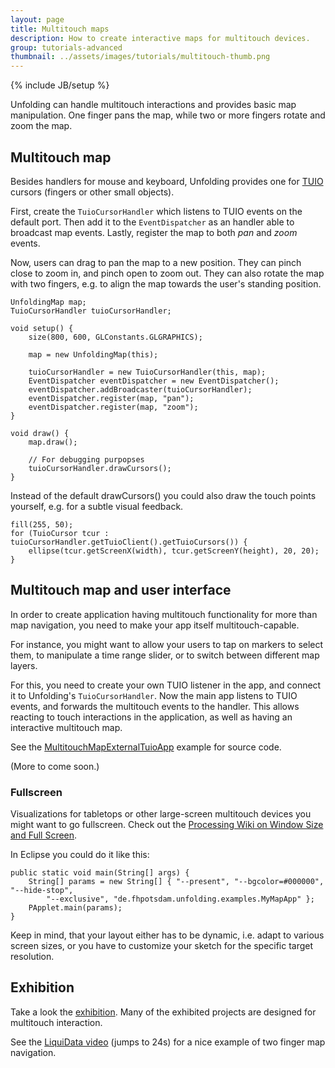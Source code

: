 ```yaml
---
layout: page
title: Multitouch maps
description: How to create interactive maps for multitouch devices.
group: tutorials-advanced
thumbnail: ../assets/images/tutorials/multitouch-thumb.png
---
```

{% include JB/setup %}


Unfolding can handle multitouch interactions and provides basic map manipulation. 
One finger pans the map, while two or more fingers rotate and zoom the map.

## Multitouch map

Besides handlers for mouse and keyboard, Unfolding provides one for [TUIO](http://www.tuio.org) cursors (fingers or other small objects).

First, create the `TuioCursorHandler` which listens to TUIO events on the default port. Then add it to the `EventDispatcher` as an handler able to broadcast map events. Lastly, register the map to both _pan_ and _zoom_ events. 

Now, users can drag to pan the map to a new position. They can pinch close to zoom in, and pinch open to zoom out. They can also rotate the map with two fingers, e.g. to align the map towards the user's standing position.

	UnfoldingMap map;
	TuioCursorHandler tuioCursorHandler;

	void setup() {
		size(800, 600, GLConstants.GLGRAPHICS);

		map = new UnfoldingMap(this);

		tuioCursorHandler = new TuioCursorHandler(this, map);
		EventDispatcher eventDispatcher = new EventDispatcher();
		eventDispatcher.addBroadcaster(tuioCursorHandler);
		eventDispatcher.register(map, "pan");
		eventDispatcher.register(map, "zoom");
	}

	void draw() {
		map.draw();
		
		// For debugging purpopses
		tuioCursorHandler.drawCursors();
	}

Instead of the default drawCursors() you could also draw the touch points yourself, e.g. for a subtle visual feedback.

	fill(255, 50);
	for (TuioCursor tcur : tuioCursorHandler.getTuioClient().getTuioCursors()) {
		ellipse(tcur.getScreenX(width), tcur.getScreenY(height), 20, 20);
	}


## Multitouch map and user interface

In order to create application having multitouch functionality for more than map navigation, you need to make your app itself multitouch-capable. 

For instance, you might want to allow your users to tap on markers to select them, to manipulate a time range slider, or to switch between different map layers.

For this, you need to create your own TUIO listener in the app, and connect it to Unfolding's `TuioCursorHandler`.
Now the main app listens to TUIO events, and forwards the multitouch events to the handler. This allows reacting to touch interactions in the application, as well as having an interactive multitouch map. 

See the [MultitouchMapExternalTuioApp](https://github.com/tillnagel/unfolding/blob/master/examples/de/fhpotsdam/unfolding/examples/interaction/MultitouchMapExternalTuioApp.java) example for source code.

(More to come soon.)


### Fullscreen

Visualizations for tabletops or other large-screen multitouch devices you might want to go fullscreen.
Check out the [Processing Wiki on Window Size and Full Screen](http://wiki.processing.org/w/Window_Size_and_Full_Screen).

In Eclipse you could do it like this:
	
	public static void main(String[] args) {
		String[] params = new String[] { "--present", "--bgcolor=#000000", "--hide-stop",
			"--exclusive", "de.fhpotsdam.unfolding.examples.MyMapApp" };
		PApplet.main(params);
	}

Keep in mind, that your layout either has to be dynamic, i.e. adapt to various screen sizes, or you have to customize your sketch for the specific target resolution.

## Exhibition

Take a look the [exhibition](../exhibition/). Many of the exhibited projects are designed for multitouch interaction.

See the [LiquiData video](https://vimeo.com/43120464#at=24) (jumps to 24s) for a nice example of two finger map navigation.

